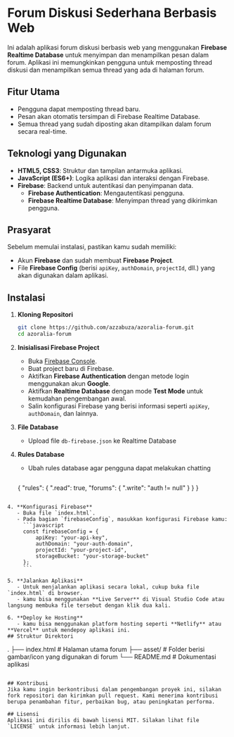 # Forum Diskusi Sederhana Berbasis Web

Ini adalah aplikasi forum diskusi berbasis web yang menggunakan **Firebase Realtime Database** untuk menyimpan dan menampilkan pesan dalam forum. Aplikasi ini memungkinkan pengguna untuk memposting thread diskusi dan menampilkan semua thread yang ada di halaman forum.

## Fitur Utama
- Pengguna dapat memposting thread baru.
- Pesan akan otomatis tersimpan di Firebase Realtime Database.
- Semua thread yang sudah diposting akan ditampilkan dalam forum secara real-time.
  
## Teknologi yang Digunakan
- **HTML5, CSS3**: Struktur dan tampilan antarmuka aplikasi.
- **JavaScript (ES6+)**: Logika aplikasi dan interaksi dengan Firebase.
- **Firebase**: Backend untuk autentikasi dan penyimpanan data.
  - **Firebase Authentication**: Mengautentikasi pengguna.
  - **Firebase Realtime Database**: Menyimpan thread yang dikirimkan pengguna.

## Prasyarat
Sebelum memulai instalasi, pastikan kamu sudah memiliki:
- Akun **Firebase** dan sudah membuat **Firebase Project**.
- File **Firebase Config** (berisi `apiKey`, `authDomain`, `projectId`, dll.) yang akan digunakan dalam aplikasi.

## Instalasi

1. **Kloning Repositori**
   ```bash
   git clone https://github.com/azzabuza/azoralia-forum.git
   cd azoralia-forum
   ```

2. **Inisialisasi Firebase Project**
   - Buka [Firebase Console](https://console.firebase.google.com/).
   - Buat project baru di Firebase.
   - Aktifkan **Firebase Authentication** dengan metode login menggunakan akun **Google**.
   - Aktifkan **Realtime Database** dengan mode **Test Mode** untuk kemudahan pengembangan awal.
   - Salin konfigurasi Firebase yang berisi informasi seperti `apiKey`, `authDomain`, dan lainnya.
  
2. **File Database**
   - Upload file `db-firebase.json` ke Realtime Database

3. **Rules Database**
   - Ubah rules database agar pengguna dapat melakukan chatting
     ``` rules
    {
    "rules": {
      ".read": true,
        "forums": {
          ".write": "auth != null"
        }
      }
    }
```

4. **Konfigurasi Firebase**
   - Buka file `index.html`.
   - Pada bagian `firebaseConfig`, masukkan konfigurasi Firebase kamu:
     ```javascript
     const firebaseConfig = {
         apiKey: "your-api-key",
         authDomain: "your-auth-domain",
         projectId: "your-project-id",
         storageBucket: "your-storage-bucket"
     };
     ```

5. **Jalankan Aplikasi**
   - Untuk menjalankan aplikasi secara lokal, cukup buka file `index.html` di browser.
   - kamu bisa menggunakan **Live Server** di Visual Studio Code atau langsung membuka file tersebut dengan klik dua kali.

6. **Deploy ke Hosting**
   - kamu bisa menggunakan platform hosting seperti **Netlify** atau **Vercel** untuk mendepoy aplikasi ini.
## Struktur Direktori

```
.
├── index.html       # Halaman utama forum
├── asset/           # Folder berisi gambar/icon yang digunakan di forum
└── README.md        # Dokumentasi aplikasi
```

## Kontribusi
Jika kamu ingin berkontribusi dalam pengembangan proyek ini, silakan fork repositori dan kirimkan pull request. Kami menerima kontribusi berupa penambahan fitur, perbaikan bug, atau peningkatan performa.

## Lisensi
Aplikasi ini dirilis di bawah lisensi MIT. Silakan lihat file `LICENSE` untuk informasi lebih lanjut.
